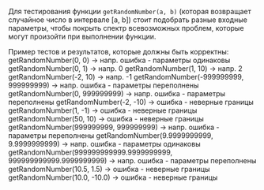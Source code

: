 Для тестирования функции `getRandomNumber(a, b)` (которая возвращает случайное число в интервале [a, b]) стоит подобрать разные входные параметры, чтобы покрыть спектр всевозможных проблем, которые могут произойти при выполнении функции.

Пример тестов и результатов, которые должны быть корректны:
getRandomNumber(0, 0) -> напр. ошибка - параметры одинаковы
getRandomNumber(0, 1) -> напр. 0
getRandomNumber(1, 10) -> напр. 2
getRandomNumber(-2, 10) -> напр. -1
getRandomNumber(-999999999, 999999999) -> напр. ошибка - параметры переполнены
getRandomNumber(0, 999999999) -> напр. ошибка - параметры переполнены
getRandomNumber(-2, -10) -> ошибка - неверные границы
getRandomNumber(1, -1) -> ошибка - неверные границы
getRandomNumber(50, 10) -> ошибка - неверные границы
getRandomNumber(999999999, 999999999) -> напр. ошибка - параметры переполнены
getRandomNumber(9.9999999999, 9.9999999999) -> напр. ошибка - параметры одинаковы
getRandomNumber(999999999999.9999999999, 999999999999.9999999999) -> напр. ошибка - параметры переполнены
getRandomNumber(10.5, 1.5) -> ошибка - неверные границы
getRandomNumber(10.0, -10.0) -> ошибка - неверные границы

